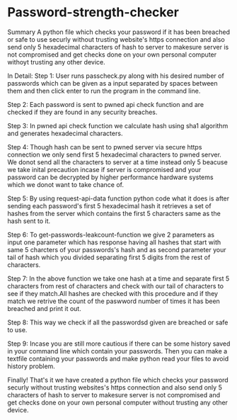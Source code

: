 # Password-strength-checker
Summary
A python file which checks your password if it has been breached or safe to use securly without trusting website's https connection and also send only 5 hexadecimal characters of hash to server to makesure server is not compromised and get checks done on your own personal computer withoyt trusting any other device.

In Detail:
Step 1: User runs passcheck.py along with his desired number of passwords which can be given as a input separated by spaces between them and then click enter to run the program in the command line.

Step 2: Each password is sent to pwned api check function and are checked if they are found in any security breaches.

Step 3: In pwned api check function we calculate hash using sha1 algorithm and generates hexadecimal characters.

Step 4: Though hash can be sent to pwned server via secure https connection we only send first 5 hexadecimal characters to pwned server. We donot send all the characters to server at a time instead only 5 beacuse we take inital precaution incase if server is compromised and your password can be decrypted by higher performance hardware systems which we donot want to take chance of. 

Step 5: By using request-api-data function python code what it does is after sending each password's first 5 hexadecimal hash it retrieves a set of hashes from the server which contains the first 5 characters same as the hash sent to it.  

Step 6: To get-passwords-leakcount-function we give 2 parameters as input one parameter which has response having all hashes that start with same 5 charcters of your passwords's hash and as second parameter your tail of hash which you divided separating first 5 digits from the rest of characters.

Step 7: In the above function we take one hash at a time and separate first 5 characters from rest of characters and check with our tail of characters to see if they match.All hashes are checked with this procedure and if they match we retrive the count of the paswword number of times it has been breached and print it out.

Step 8: This way we check if all the passwordsd given are breached or safe to use.

Step 9: Incase you are still more cautious if there can be some history saved in your command line which contain your passwords. Then you can make a textfile containing your passwords and make python read your files to avoid history problem.

Finally! That's it we have created a python file which checks your password securly without trusting websites's https connection and also send only 5 characters of hash to server to makesure server is not compromised and get checks done on your own personal computer without trusting any other device.
